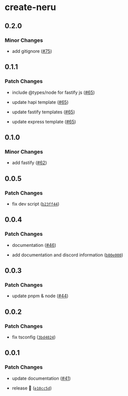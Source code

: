 # create-neru

## 0.2.0

### Minor Changes

-   add gitignore ([#75](https://github.com/ghostdevv/neru/pull/75))

## 0.1.1

### Patch Changes

-   include @types/node for fastify js ([#65](https://github.com/ghostdevv/neru/pull/65))

-   update hapi template ([#65](https://github.com/ghostdevv/neru/pull/65))

-   update fastify templates ([#65](https://github.com/ghostdevv/neru/pull/65))

-   update express template ([#65](https://github.com/ghostdevv/neru/pull/65))

## 0.1.0

### Minor Changes

-   add fastify ([#62](https://github.com/ghostdevv/neru/pull/62))

## 0.0.5

### Patch Changes

-   fix dev script ([`b23ff44`](https://github.com/ghostdevv/neru/commit/b23ff44ca54f5c642335b37ca8d777bae113d6ee))

## 0.0.4

### Patch Changes

-   documentation ([#46](https://github.com/ghostdevv/neru/pull/46))

*   add documentation and discord information ([`b00e000`](https://github.com/ghostdevv/neru/commit/b00e0001b25daa44cba74eddc0b45c6cdad305a8))

## 0.0.3

### Patch Changes

-   update pnpm & node ([#44](https://github.com/ghostdevv/neru/pull/44))

## 0.0.2

### Patch Changes

-   fix tsconfig ([`3bd4024`](https://github.com/ghostdevv/neru/commit/3bd402425bb153bc2dce6e0e8d17caffc31878d3))

## 0.0.1

### Patch Changes

-   update documentation ([#41](https://github.com/ghostdevv/neru/pull/41))

*   release 🎉 ([`e10cc5d`](https://github.com/ghostdevv/neru/commit/e10cc5ddb449f20f338879ac72acdf26f02b455f))
